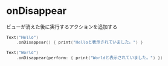 <div style="font-size: 0.8rem;">

# onDisappear

ビューが消えた後に実行するアクションを追加する

```swift
Text("Hello")
    .onDisappear() { print("Helloと表示されていました。") }

Text("World")
    .onDisappear(perform: { print("Worldと表示されていました。") })
```

</div>
